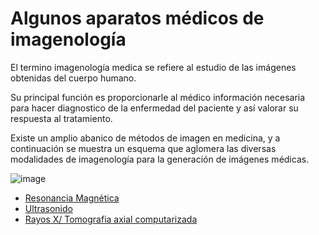 # Algunos aparatos médicos de imagenología
El termino imagenología medica se refiere al estudio de las imágenes obtenidas del cuerpo humano. 

Su principal función es proporcionarle al médico información necesaria para hacer diagnostico de la enfermedad del paciente y así valorar su respuesta al tratamiento. 

Existe un amplio abanico de métodos de imagen en medicina, y a continuación se muestra un esquema que aglomera las diversas modalidades de imagenología para la generación de imágenes médicas.

![image](https://user-images.githubusercontent.com/98423341/155177914-8a68bf90-d1eb-44dc-b95f-1b7f2cb35464.png)

- [Resonancia Magnética](https://github.com/RocaBilly/Procesamiento-de-im-genes-m-dicas-con-Python/blob/conceptos-de-im%C3%A1genes/Algunos%20aparatos%20m%C3%A9dicos%20de%20imagenolog%C3%ADa/Resonancia%20Magn%C3%A9tica/README.md)
- [Ultrasonido](https://github.com/RocaBilly/Procesamiento-de-im-genes-m-dicas-con-Python/blob/conceptos-de-im%C3%A1genes/Algunos%20aparatos%20m%C3%A9dicos%20de%20imagenolog%C3%ADa/Ultrasonido/README.md)
- [Rayos X/ Tomografia axial computarizada](https://github.com/RocaBilly/Procesamiento-de-im-genes-m-dicas-con-Python/tree/conceptos-de-im%C3%A1genes/Algunos%20aparatos%20m%C3%A9dicos%20de%20imagenolog%C3%ADa/Rayos%20X,%20Tomograf%C3%ADa%20Axial)



